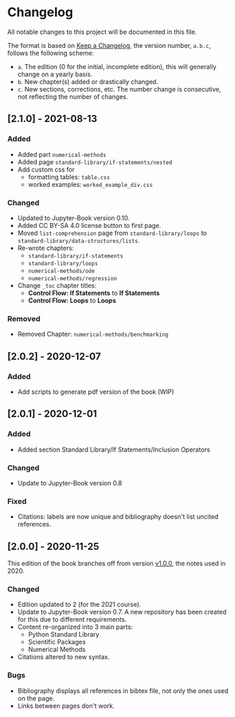 # Changelog
All notable changes to this project will be documented in this file.

The format is based on [Keep a Changelog](https://keepachangelog.com/en/1.0.0/),
the version number, `a.b.c`, follows the following scheme:

- `a`. The edition (0 for the initial, incomplete edition), this will generally change on a yearly basis.
- `b`. New chapter(s) added or drastically changed.
- `c`. New sections, corrections, etc. The number change is consecutive, not reflecting the number of changes.

## [2.1.0] - 2021-08-13

### Added

- Added part `numerical-methods`
- Added page `standard-library/if-statements/nested`
- Add custom css for 
  - formatting tables: `table.css`
  - worked examples: `worked_example_div.css`

### Changed

- Updated to Jupyter-Book version 0.10.
- Added CC BY-SA 4.0 license button to first page.
- Moved `list-comprehension` page from `standard-library/loops` to `standard-library/data-structures/lists`.
- Re-wrote chapters:
  - `standard-library/if-statements`
  - `standard-library/loops`
  - `numerical-methods/ode`
  - `numerical-methods/regression`
- Change `_toc` chapter titles:
  - **Control Flow: If Statements** to **If Statements**
  - **Control Flow: Loops** to **Loops**

### Removed

- Removed Chapter: `numerical-methods/benchmarking`

## [2.0.2] - 2020-12-07

### Added

- Add scripts to generate pdf version of the book (WIP)

## [2.0.1] - 2020-12-01

### Added

- Added section Standard Library/If Statements/Inclusion Operators

### Changed

- Update to Jupyter-Book version 0.8

### Fixed

- Citations: labels are now unique and bibliography doesn't list uncited references.

## [2.0.0] - 2020-11-25

This edition of the book branches off from version [v1.0.0](https://github.com/maystey/uct_nassp_cm/releases/tag/v1.0.0), the notes used in 2020.

### Changed

- Edition updated to 2 (for the 2021 course).
- Update to Jupyter-Book version 0.7. A new repository has been created for this due to different requirements.
- Content re-organized into 3 main parts:
  - Python Standard Library
  - Scientific Packages
  - Numerical Methods
- Citations altered to new syntax.

### Bugs

- Bibliography displays all references in bibtex file, not only the ones used on the page.
- Links between pages don't work.
